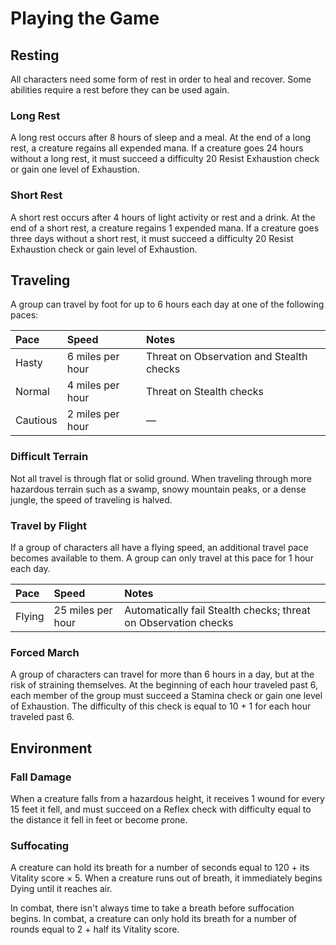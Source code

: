 # Playing the Game

## Resting

All characters need some form of rest in order to heal and recover. Some abilities require a rest before they can be used again.

### Long Rest

A long rest occurs after 8 hours of sleep and a meal. At the end of a long rest, a creature regains all expended mana. If a creature goes 24 hours without a long rest, it must succeed a difficulty 20 Resist Exhaustion check or gain one level of Exhaustion.

### Short Rest

A short rest occurs after 4 hours of light activity or rest and a drink. At the end of a short rest, a creature regains 1 expended mana. If a creature goes three days without a short rest, it must succeed a difficulty 20 Resist Exhaustion check or gain level of Exhaustion.

## Traveling

A group can travel by foot for up to 6 hours each day at one of the following paces:

| Pace | Speed | Notes |
| :--- | :--- | :--- |
| Hasty | 6 miles per hour | Threat on Observation and Stealth checks |
| Normal | 4 miles per hour | Threat on Stealth checks |
| Cautious | 2 miles per hour | — |

### Difficult Terrain

Not all travel is through flat or solid ground. When traveling through more hazardous terrain such as a swamp, snowy mountain peaks, or a dense jungle, the speed of traveling is halved.

### Travel by Flight

If a group of characters all have a flying speed, an additional travel pace becomes available to them. A group can only travel at this pace for 1 hour each day.

| Pace | Speed | Notes |
| :--- | :--- | :--- |
| Flying | 25 miles per hour | Automatically fail Stealth checks; threat on Observation checks |

### Forced March

A group of characters can travel for more than 6 hours in a day, but at the risk of straining themselves. At the beginning of each hour traveled past 6, each member of the group must succeed a Stamina check or gain one level of Exhaustion. The difficulty of this check is equal to 10 + 1 for each hour traveled past 6.

## Environment

### Fall Damage

When a creature falls from a hazardous height, it receives 1 wound for every 15 feet it fell, and must succeed on a Reflex check with difficulty equal to the distance it fell in feet or become prone.

### Suffocating

A creature can hold its breath for a number of seconds equal to 120 + its Vitality score × 5. When a creature runs out of breath, it immediately begins Dying until it reaches air.

In combat, there isn't always time to take a breath before suffocation begins. In combat, a creature can only hold its breath for a number of rounds equal to 2 + half its Vitality score.

